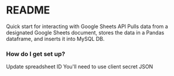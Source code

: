 # README #

Quick start for interacting with Google Sheets API
Pulls data from a designated Google Sheets document, stores the data in a Pandas dataframe, and inserts it into MySQL DB.

### How do I get set up? ###

Update spreadsheet ID
You'll need to use client secret JSON
